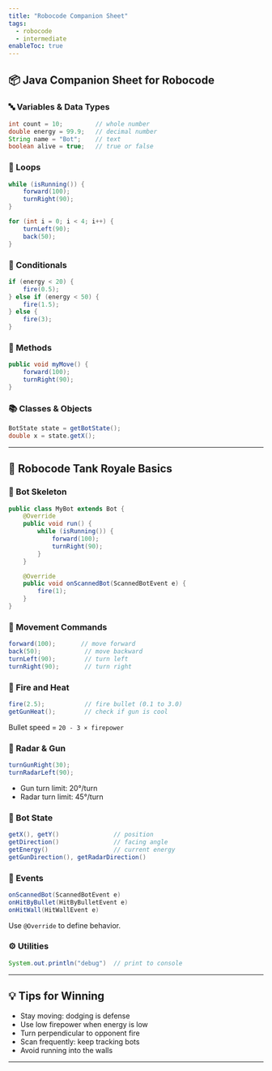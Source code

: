 ```yaml
---
title: "Robocode Companion Sheet"
tags:
  - robocode
  - intermediate
enableToc: true
---
```


## 📦 Java Companion Sheet for Robocode

### 🔤 Variables & Data Types

```java
int count = 10;         // whole number
double energy = 99.9;   // decimal number
String name = "Bot";    // text
boolean alive = true;   // true or false
```

### 🔁 Loops

```java
while (isRunning()) {
    forward(100);
    turnRight(90);
}

for (int i = 0; i < 4; i++) {
    turnLeft(90);
    back(50);
}
```

### 🚦 Conditionals

```java
if (energy < 20) {
    fire(0.5);
} else if (energy < 50) {
    fire(1.5);
} else {
    fire(3);
}
```

### 🔧 Methods

```java
public void myMove() {
    forward(100);
    turnRight(90);
}
```

### 📚 Classes & Objects

```java
BotState state = getBotState();
double x = state.getX();
```

---

## 🤖 Robocode Tank Royale Basics

### 🔨 Bot Skeleton

```java
public class MyBot extends Bot {
    @Override
    public void run() {
        while (isRunning()) {
            forward(100);
            turnRight(90);
        }
    }

    @Override
    public void onScannedBot(ScannedBotEvent e) {
        fire(1);
    }
}
```

### 🚗 Movement Commands

```java
forward(100);       // move forward
back(50);            // move backward
turnLeft(90);        // turn left
turnRight(90);       // turn right
```

### 🔫 Fire and Heat

```java
fire(2.5);           // fire bullet (0.1 to 3.0)
getGunHeat();        // check if gun is cool
```

Bullet speed = `20 - 3 × firepower`

### 🧠 Radar & Gun

```java
turnGunRight(30);
turnRadarLeft(90);
```

* Gun turn limit: 20°/turn
* Radar turn limit: 45°/turn

### 📍 Bot State

```java
getX(), getY()               // position
getDirection()               // facing angle
getEnergy()                  // current energy
getGunDirection(), getRadarDirection()
```

### 📡 Events

```java
onScannedBot(ScannedBotEvent e)
onHitByBullet(HitByBulletEvent e)
onHitWall(HitWallEvent e)
```

Use `@Override` to define behavior.

### ⚙️ Utilities

```java
System.out.println("debug")  // print to console
```

---

## 💡 Tips for Winning

* Stay moving: dodging is defense
* Use low firepower when energy is low
* Turn perpendicular to opponent fire
* Scan frequently: keep tracking bots
* Avoid running into the walls

---
